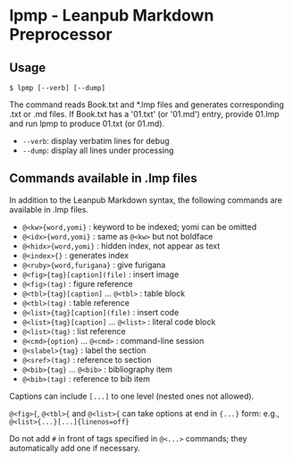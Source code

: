 # lpmp - Leanpub Markdown Preprocessor

## Usage

    $ lpmp [--verb] [--dump]

The command reads Book.txt and *.lmp files
and generates corresponding .txt or .md files.
If Book.txt has a '01.txt' (or '01.md') entry,
provide 01.lmp and run lpmp to produce 01.txt (or 01.md).

* `--verb`: display verbatim lines for debug
* `--dump`: display all lines under processing

## Commands available in .lmp files

In addition to the Leanpub Markdown syntax, the following commands
are available in .lmp files.

- `@<kw>{word,yomi}` : keyword to be indexed; yomi can be omitted
- `@<idx>{word,yomi}` : same as `@<kw>` but not boldface
- `@<hidx>{word,yomi}` : hidden index, not appear as text
- `@<index>{}` : generates index
- `@<ruby>{word,furigana}` : give furigana
- `@<fig>{tag}[caption](file)` : insert image
- `@<fig>(tag)` : figure reference
- `@<tbl>{tag}[caption]` ... `@<tbl>` : table block
- `@<tbl>(tag)` : table reference
- `@<list>{tag}[caption](file)` : insert code
- `@<list>{tag}[caption]` ... `@<list>` : literal code block
- `@<list>(tag)` : list reference
- `@<cmd>{option}` ... `@<cmd>` : command-line session
- `@<slabel>{tag}` : label the section
- `@<sref>(tag)` : reference to section
- `@<bib>{tag}` ... `@<bib>` : bibliography item
- `@<bib>(tag)` : reference to bib item

Captions can include `[...]` to one level (nested ones not allowed).

`@<fig>{`, `@<tbl>{` and `@<list>{` can take options at end
in `{...}` form: e.g., `@<list>{...}[...]{linenos=off}`

Do not add `#` in front of tags specified in `@<...>` commands;
they automatically add one if necessary.
